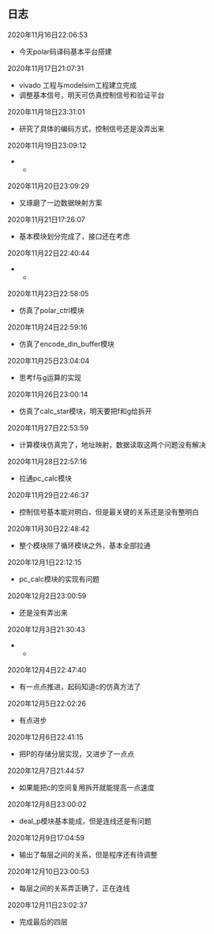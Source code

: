 ## 日志

2020年11月16日22:06:53

- 今天polar码译码基本平台搭建

2020年11月17日21:07:31

- vivado 工程与modelsim工程建立完成
- 调整基本信号，明天可仿真控制信号和验证平台

2020年11月18日23:31:01

- 研究了具体的编码方式，控制信号还是没弄出来

2020年11月19日23:09:12

- -

2020年11月20日23:09:29

- 又琢磨了一边数据映射方案

2020年11月21日17:26:07

- 基本模块划分完成了，接口还在考虑

2020年11月22日22:40:44

- -

2020年11月23日22:58:05

- 仿真了polar_ctrl模块

2020年11月24日22:59:16

- 仿真了encode_din_buffer模块

2020年11月25日23:04:04

- 思考f与g运算的实现

2020年11月26日23:00:14

- 仿真了calc_star模块，明天要把f和g给拆开

2020年11月27日22:53:59

- 计算模块仿真完了，地址映射，数据读取这两个问题没有解决

2020年11月28日22:57:16

- 拉通pc_calc模块

2020年11月29日22:46:37

- 控制信号基本能对明白，但是最关键的关系还是没有整明白

2020年11月30日22:48:42

- 整个模块除了循环模块之外，基本全部拉通

2020年12月1日22:12:15

- pc_calc模块的实现有问题

2020年12月2日23:00:59

- 还是没有弄出来

2020年12月3日21:30:43

- -

2020年12月4日22:47:40

- 有一点点推进，起码知道c的仿真方法了

2020年12月5日22:02:26

- 有点进步

2020年12月6日22:41:15

- 把P的存储分层实现，又进步了一点点

2020年12月7日21:44:57

- 如果能把c的空间复用拆开就能提高一点速度

2020年12月8日23:00:02

- deal_p模块基本能成，但是连线还是有问题

2020年12月9日17:04:59

- 输出了每层之间的关系，但是程序还有待调整

2020年12月10日23:00:53

- 每层之间的关系弄正确了，正在连线

2020年12月11日23:02:37

- 完成最后的四层